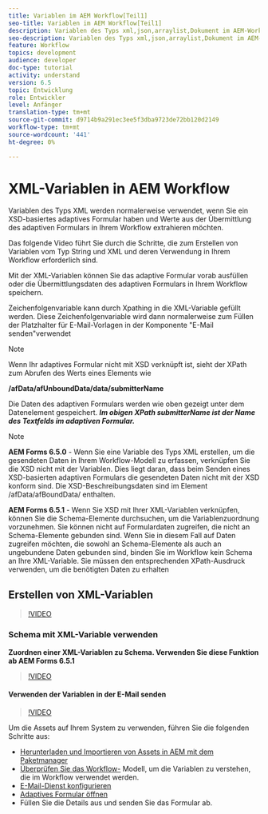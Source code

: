 ```yaml
---
title: Variablen im AEM Workflow[Teil1]
seo-title: Variablen im AEM Workflow[Teil1]
description: Variablen des Typs xml,json,arraylist,Dokument im AEM-Workflow verwenden
seo-description: Variablen des Typs xml,json,arraylist,Dokument im AEM-Workflow verwenden
feature: Workflow
topics: development
audience: developer
doc-type: tutorial
activity: understand
version: 6.5
topic: Entwicklung
role: Entwickler
level: Anfänger
translation-type: tm+mt
source-git-commit: d9714b9a291ec3ee5f3dba9723de72bb120d2149
workflow-type: tm+mt
source-wordcount: '441'
ht-degree: 0%

---
```



# XML-Variablen in AEM Workflow

Variablen des Typs XML werden normalerweise verwendet, wenn Sie ein XSD-basiertes adaptives Formular haben und Werte aus der Übermittlung des adaptiven Formulars in Ihrem Workflow extrahieren möchten.

Das folgende Video führt Sie durch die Schritte, die zum Erstellen von Variablen vom Typ String und XML und deren Verwendung in Ihrem Workflow erforderlich sind.

Mit der XML-Variablen können Sie das adaptive Formular vorab ausfüllen oder die Übermittlungsdaten des adaptiven Formulars in Ihrem Workflow speichern.

Zeichenfolgenvariable kann durch Xpathing in die XML-Variable gefüllt werden. Diese Zeichenfolgenvariable wird dann normalerweise zum Füllen der Platzhalter für E-Mail-Vorlagen in der Komponente &quot;E-Mail senden&quot;verwendet

>[!NOTE]
>
>Wenn Ihr adaptives Formular nicht mit XSD verknüpft ist, sieht der XPath zum Abrufen des Werts eines Elements wie
>
>**/afData/afUnboundData/data/submitterName**

Die Daten des adaptiven Formulars werden wie oben gezeigt unter dem Datenelement gespeichert. **_Im obigen XPath submitterName ist der Name des Textfelds im adaptiven Formular._**

>[!NOTE]
>
>**AEM Forms 6.5.0** - Wenn Sie eine Variable des Typs XML erstellen, um die gesendeten Daten in Ihrem Workflow-Modell zu erfassen, verknüpfen Sie die XSD nicht mit der Variablen. Dies liegt daran, dass beim Senden eines XSD-basierten adaptiven Formulars die gesendeten Daten nicht mit der XSD konform sind. Die XSD-Beschreibungsdaten sind im Element /afData/afBoundData/ enthalten.
>
>**AEM Forms 6.5.1** - Wenn Sie XSD mit Ihrer XML-Variablen verknüpfen, können Sie die Schema-Elemente durchsuchen, um die Variablenzuordnung vorzunehmen. Sie können nicht auf Formulardaten zugreifen, die nicht an Schema-Elemente gebunden sind. Wenn Sie in diesem Fall auf Daten zugreifen möchten, die sowohl an Schema-Elemente als auch an ungebundene Daten gebunden sind, binden Sie im Workflow kein Schema an Ihre XML-Variable. Sie müssen den entsprechenden XPath-Ausdruck verwenden, um die benötigten Daten zu erhalten

## Erstellen von XML-Variablen

>[!VIDEO](https://video.tv.adobe.com/v/26440?quality=12?autoplay=1)

### Schema mit XML-Variable verwenden

**Zuordnen einer XML-Variablen zu Schema. Verwenden Sie diese Funktion ab AEM Forms 6.5.1**

>[!VIDEO](https://video.tv.adobe.com/v/28098?quality=9&learn=on)

#### Verwenden der Variablen in der E-Mail senden

>[!VIDEO](https://video.tv.adobe.com/v/26441?quality=12&learn=on)

Um die Assets auf Ihrem System zu verwenden, führen Sie die folgenden Schritte aus:

* [Herunterladen und Importieren von Assets in AEM mit dem Paketmanager](assets/xmlandstringvariable.zip)
* [Überprüfen Sie das Workflow-](http://localhost:4502/editor.html/conf/global/settings/workflow/models/vacationrequest.html) Modell, um die Variablen zu verstehen, die im Workflow verwendet werden.
* [E-Mail-Dienst konfigurieren](https://helpx.adobe.com/experience-manager/6-5/sites/administering/using/notification.html#ConfiguringtheMailService)
* [Adaptives Formular öffnen](http://localhost:4502/content/dam/formsanddocuments/applicationfortimeoff/jcr:content?wcmmode=disabled)
* Füllen Sie die Details aus und senden Sie das Formular ab.

